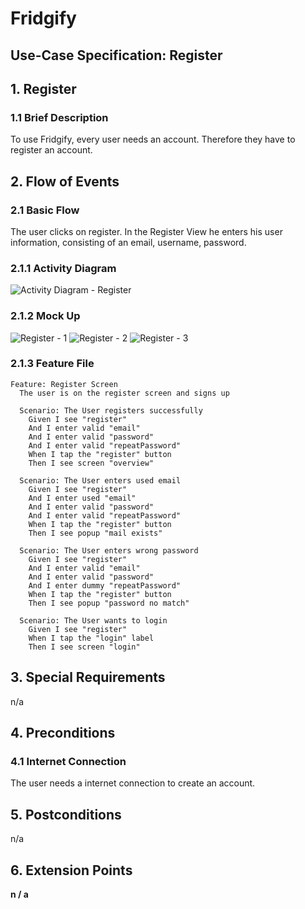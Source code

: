 # Fridgify

## Use-Case Specification: Register

## 1. Register

### 1.1 Brief Description

To use Fridgify, every user needs an account. Therefore they have to register an account.

## 2. Flow of Events

### 2.1 Basic Flow

The user clicks on register. In the Register View he enters his user information, consisting of an email, username, password.

### 2.1.1 Activity Diagram

![Activity Diagram - Register](./registerActivityDiagram.png)

### 2.1.2 Mock Up

![Register - 1](./register_screen_1.png)
![Register - 2](./register_screen_2_.png)
![Register - 3](./register_screen_3_.png)

### 2.1.3 Feature File

```gherkin
Feature: Register Screen
  The user is on the register screen and signs up

  Scenario: The User registers successfully
    Given I see "register"
    And I enter valid "email"
    And I enter valid "password"
    And I enter valid "repeatPassword"
    When I tap the "register" button
    Then I see screen "overview"

  Scenario: The User enters used email
    Given I see "register"
    And I enter used "email"
    And I enter valid "password"
    And I enter valid "repeatPassword"
    When I tap the "register" button
    Then I see popup "mail exists"

  Scenario: The User enters wrong password
    Given I see "register"
    And I enter valid "email"
    And I enter valid "password"
    And I enter dummy "repeatPassword"
    When I tap the "register" button
    Then I see popup "password no match"

  Scenario: The User wants to login
    Given I see "register"
    When I tap the "login" label
    Then I see screen "login"
```

## 3. Special Requirements

n/a

## 4. Preconditions

### 4.1 Internet Connection

The user needs a internet connection to create an account.

## 5. Postconditions

n/a

## 6. Extension Points

**n / a**